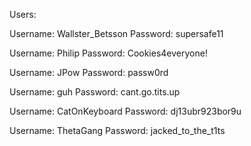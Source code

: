 Users:

Username:  Wallster_Betsson
Password:  supersafe11

Username:  Philip
Password:  Cookies4everyone!

Username:  JPow
Password:  passw0rd

Username:  guh
Password:  cant.go.tits.up

Username:  CatOnKeyboard
Password:  dj13ubr923bor9u

Username:  ThetaGang
Password:  jacked_to_the_t1ts
